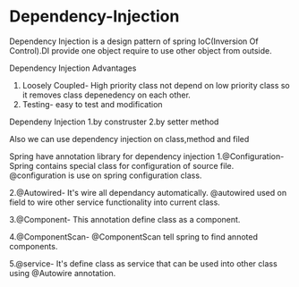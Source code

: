 # Dependency-Injection 

Dependency Injection is a design pattern of spring IoC(Inversion Of Control).DI provide one object require to use other object from outside. 

Dependency Injection Advantages
1. Loosely Coupled- High priority class not depend on low priority class so it removes class depenedency on each other. 
2. Testing- easy to test and modification

Dependeny Injection
1.by construster
2.by setter method

Also we can use dependency injection on class,method and filed

Spring have annotation library for dependency injection
1.@Configuration- Spring contains special class for configuration of source file. @configuration is use on spring configuration class.

2.@Autowired- It's wire all dependancy automatically. @autowired used on field to wire other service functionality into current class.

3.@Component- This annotation define class as a component.

4.@ComponentScan- @ComponentScan tell spring to find annoted components.

5.@service- It's define class as service that can be used into other class using @Autowire annotation.

